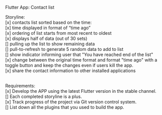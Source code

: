 Flutter App: Contact list

Storyline: <br/>
[x] contacts list sorted based on the time: <br/>
    [x] time displayed in format of “time ago” <br/>
    [x] ordering of list starts from most recent to oldest <br/>
[x] displays half of data (out of 30 sets) <br/>
    [] pulling up the list to show remaining data <br/>
[] pull-to-refresh to generate 5 random data to add to list <br/>
[] show indicator informing user that "You have reached end of the list" <br/>
[x] change between the original time format and format "time ago" with a toggle button and keep the changes even if users kill the app. <br/>
[x] share the contact information to other installed applications <br/> <br/>

Requirements: <br/>
[x] Develop the APP using the latest Flutter version in the stable channel.  <br/>
[] Each completed storyline is a plus.  <br/>
[x] Track progress of the project via Git version control system. <br/>
[] List down all the plugins that you used to build the app. <br/>